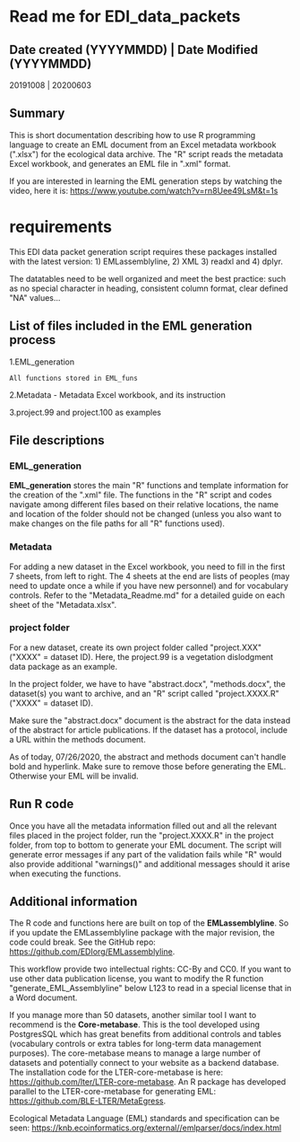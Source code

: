 # Read me for EDI_data_packets
   
## Date created (YYYYMMDD) | Date Modified (YYYYMMDD)

20191008 | 20200603

## Summary

This is short documentation describing how to use R programming language to create an EML document from an Excel metadata workbook (".xlsx") for the ecological data archive. The "R" script reads the metadata Excel workbook, and generates an EML file in ".xml" format. 

If you are interested in learning the EML generation steps by watching the video, here it is: https://www.youtube.com/watch?v=rn8Uee49LsM&t=1s

# requirements

This EDI data packet generation script requires these packages installed with the latest version: 1) EMLassemblyline, 2) XML 3) readxl and 4) dplyr. 

The datatables need to be well organized and meet the best practice: such as no special character in heading, consistent column format, clear defined "NA" values...

## List of files included in the EML generation process

   1.EML_generation
   
    All functions stored in EML_funs
    
   2.Metadata - Metadata Excel workbook, and its instruction
    
   3.project.99 and project.100 as examples

## File descriptions

### EML_generation

**EML_generation** stores the main "R" functions and template information for the creation of the ".xml" file. The functions in the "R" script and codes navigate among different files based on their relative locations, the name and location of the folder should not be changed (unless you also want to make changes on the file paths for all "R" functions used). 

### Metadata

For adding a new dataset in the Excel workbook, you need to fill in the first 7 sheets, from left to right. The 4 sheets at the end are lists of peoples (may need to update once a while if you have new personnel) and for vocabulary controls. Refer to the "Metadata_Readme.md" for a detailed guide on each sheet of the "Metadata.xlsx".

### project folder

For a new dataset, create its own project folder called "project.XXX" ("XXXX" = dataset ID). Here, the project.99 is a vegetation dislodgment data package as an example.

In the project folder, we have to have "abstract.docx", "methods.docx", the dataset(s) you want to archive, and an "R" script called "project.XXXX.R" ("XXXX" = dataset ID). 

Make sure the "abstract.docx" document is the abstract for the data instead of the abstract for article publications. If the dataset has a protocol, include a URL within the methods document. 

As of today, 07/26/2020, the abstract and methods document can't handle bold and hyperlink. Make sure to remove those before generating the EML. Otherwise your EML will be invalid. 

## Run R code
Once you have all the metadata information filled out and all the relevant files placed in the project folder, run the "project.XXXX.R" in the project folder, from top to bottom to generate your EML document. The script will generate error messages if any part of the validation fails while "R" would also provide additional "warnings()" and additional messages should it arise when executing the functions.

## Additional information

The R code and functions here are built on top of the **EMLassemblyline**. So if you update the EMLassemblyline package with the major revision, the code could break. See the GitHub repo: https://github.com/EDIorg/EMLassemblyline.

This workflow provide two intellectual rights: CC-By and CC0. If you want to use other data publication license, you want to modify the R function "generate_EML_Assemblyline" below L123 to read in a special license that in a Word document. 
  
If you manage more than 50 datasets, another similar tool I want to recommend is the **Core-metabase**. This is the tool developed using PostgresSQL which has great benefits from additional controls and tables (vocabulary controls or extra tables for long-term data management purposes). The core-metabase means to manage a large number of datasets and potentially connect to your website as a backend database. The installation code for the LTER-core-metabase is here: https://github.com/lter/LTER-core-metabase. An R package has developed parallel to the LTER-core-metabase for generating EML: https://github.com/BLE-LTER/MetaEgress.

Ecological Metadata Language (EML) standards and specification can be seen: https://knb.ecoinformatics.org/external//emlparser/docs/index.html 